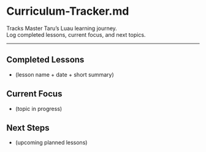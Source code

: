 # Curriculum-Tracker.md
Tracks Master Taru’s Luau learning journey.  
Log completed lessons, current focus, and next topics.

---

## Completed Lessons
- (lesson name + date + short summary)

## Current Focus
- (topic in progress)

## Next Steps
- (upcoming planned lessons)
